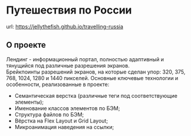 # Путешествия по России
url: https://jellythefish.github.io/travelling-russia

## О проекте
Лендинг - информационный портал, полностью адаптивный и тянущийся под различные разрешения экранов.   
Брейкпоинты разрешений экранов, на которые сделан упор: 320, 375, 768, 1024, 1280 и 1440 пикселей.
Основные ключевые технологии и особенности, реализованные в проекте:
  + Семантическая верстка (различные теги под соответствующие элементы);
  + Именование классов элементов по БЭМ; 
  + Структура файлов по БЭМ;
  + Вёрстка на Flex Layout и Grid Layout;
  + Микроанимация наведения на ссылки;
